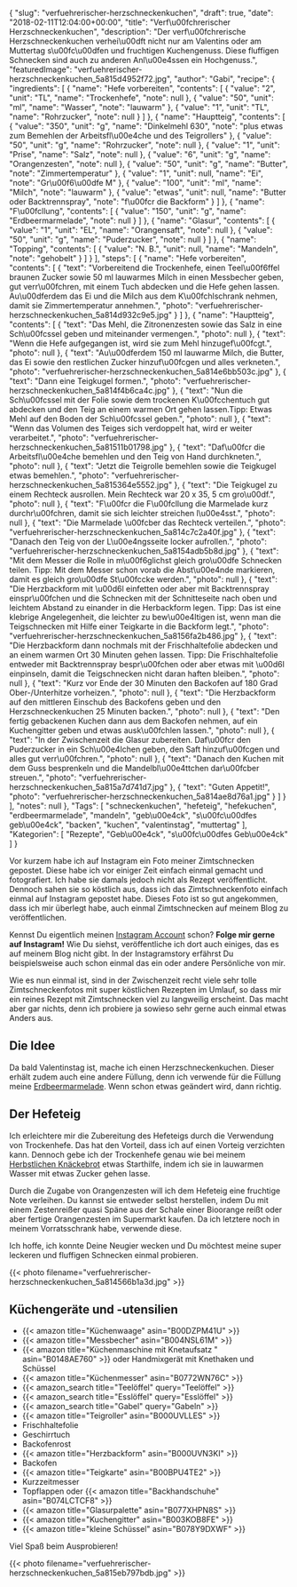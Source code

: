 {
    "slug": "verfuehrerischer-herzschneckenkuchen",
    "draft": true,
    "date": "2018-02-11T12:04:00+00:00",
    "title": "Verf\u00fchrerischer Herzschneckenkuchen",
    "description": "Der verf\u00fchrerische Herzschneckenkuchen verhei\u00dft nicht nur am Valentins oder am Muttertag s\u00fc\u00dfen und fruchtigen Kuchengenuss. Diese fluffigen Schnecken sind auch zu anderen Anl\u00e4ssen ein Hochgenuss.",
    "featuredImage": "verfuehrerischer-herzschneckenkuchen_5a815d4952f72.jpg",
    "author": "Gabi",
    "recipe": {
        "ingredients": [
            {
                "name": "Hefe vorbereiten",
                "contents": [
                    {
                        "value": "2",
                        "unit": "TL",
                        "name": "Trockenhefe",
                        "note": null
                    },
                    {
                        "value": "50",
                        "unit": "ml",
                        "name": "Wasser",
                        "note": "lauwarm"
                    },
                    {
                        "value": "1",
                        "unit": "TL",
                        "name": "Rohrzucker",
                        "note": null
                    }
                ]
            },
            {
                "name": "Hauptteig",
                "contents": [
                    {
                        "value": "350",
                        "unit": "g",
                        "name": "Dinkelmehl 630",
                        "note": "plus etwas zum Bemehlen der Arbeitsfl\u00e4che und des Teigrollers"
                    },
                    {
                        "value": "50",
                        "unit": "g",
                        "name": "Rohrzucker",
                        "note": null
                    },
                    {
                        "value": "1",
                        "unit": "Prise",
                        "name": "Salz",
                        "note": null
                    },
                    {
                        "value": "6",
                        "unit": "g",
                        "name": "Orangenzesten",
                        "note": null
                    },
                    {
                        "value": "50",
                        "unit": "g",
                        "name": "Butter",
                        "note": "Zimmertemperatur"
                    },
                    {
                        "value": "1",
                        "unit": null,
                        "name": "Ei",
                        "note": "Gr\u00f6\u00dfe M"
                    },
                    {
                        "value": "100",
                        "unit": "ml",
                        "name": "Milch",
                        "note": "lauwarm"
                    },
                    {
                        "value": "etwas",
                        "unit": null,
                        "name": "Butter oder Backtrennspray",
                        "note": "f\u00fcr die Backform"
                    }
                ]
            },
            {
                "name": "F\u00fcllung",
                "contents": [
                    {
                        "value": "150",
                        "unit": "g",
                        "name": "Erdbeermarmelade",
                        "note": null
                    }
                ]
            },
            {
                "name": "Glasur",
                "contents": [
                    {
                        "value": "1",
                        "unit": "EL",
                        "name": "Orangensaft",
                        "note": null
                    },
                    {
                        "value": "50",
                        "unit": "g",
                        "name": "Puderzucker",
                        "note": null
                    }
                ]
            },
            {
                "name": "Topping",
                "contents": [
                    {
                        "value": "N. B.",
                        "unit": null,
                        "name": "Mandeln",
                        "note": "gehobelt"
                    }
                ]
            }
        ],
        "steps": [
            {
                "name": "Hefe vorbereiten",
                "contents": [
                    {
                        "text": "Vorbereitend die Trockenhefe, einen Teel\u00f6ffel braunen Zucker sowie 50 ml lauwarmes Milch in einen Messbecher geben, gut verr\u00fchren, mit einem Tuch abdecken und die Hefe gehen lassen. Au\u00dferdem das Ei und die Milch aus dem K\u00fchlschrank nehmen, damit sie Zimmertemperatur annehmen.",
                        "photo": "verfuehrerischer-herzschneckenkuchen_5a814d932c9e5.jpg"
                    }
                ]
            },
            {
                "name": "Hauptteig",
                "contents": [
                    {
                        "text": "Das Mehl, die Zitronenzesten  sowie das Salz in eine Sch\u00fcssel geben und miteinander vermengen.",
                        "photo": null
                    },
                    {
                        "text": "Wenn die Hefe aufgegangen ist, wird sie zum Mehl  hinzugef\u00fcgt.",
                        "photo": null
                    },
                    {
                        "text": "Au\u00dferdem 150 ml lauwarme Milch, die Butter, das Ei sowie den restlichen Zucker hinzuf\u00fcgen und alles verkneten.",
                        "photo": "verfuehrerischer-herzschneckenkuchen_5a814e6bb503c.jpg"
                    },
                    {
                        "text": "Dann eine Teigkugel formen.",
                        "photo": "verfuehrerischer-herzschneckenkuchen_5a814f4b6ca4c.jpg"
                    },
                    {
                        "text": "Nun die Sch\u00fcssel mit der Folie sowie dem trockenen K\u00fcchentuch gut abdecken und den Teig an einem warmen Ort gehen lassen.Tipp: Etwas Mehl auf den Boden der Sch\u00fcssel geben.",
                        "photo": null
                    },
                    {
                        "text": "Wenn das Volumen des Teiges sich verdoppelt hat, wird er weiter verarbeitet.",
                        "photo": "verfuehrerischer-herzschneckenkuchen_5a81511b01798.jpg"
                    },
                    {
                        "text": "Daf\u00fcr die Arbeitsfl\u00e4che bemehlen und den Teig von Hand durchkneten.",
                        "photo": null
                    },
                    {
                        "text": "Jetzt die Teigrolle bemehlen sowie die Teigkugel etwas bemehlen.",
                        "photo": "verfuehrerischer-herzschneckenkuchen_5a815364e5552.jpg"
                    },
                    {
                        "text": "Die Teigkugel zu einem Rechteck ausrollen. Mein Rechteck war 20 x 35, 5 cm gro\u00df.",
                        "photo": null
                    },
                    {
                        "text": "F\u00fcr die F\u00fcllung die Marmelade kurz durchr\u00fchren, damit sie sich leichter streichen l\u00e4sst.",
                        "photo": null
                    },
                    {
                        "text": "Die Marmelade \u00fcber das Rechteck verteilen.",
                        "photo": "verfuehrerischer-herzschneckenkuchen_5a814c7c2a40f.jpg"
                    },
                    {
                        "text": "Danach den Teig von der L\u00e4ngsseite locker aufrollen.",
                        "photo": "verfuehrerischer-herzschneckenkuchen_5a8154adb5b8d.jpg"
                    },
                    {
                        "text": "Mit dem Messer die Rolle in m\u00f6glichst gleich gro\u00dfe Schnecken teilen. Tipp: Mit dem Messer schon vorab die Abst\u00e4nde markieren, damit es gleich gro\u00dfe St\u00fccke werden.",
                        "photo": null
                    },
                    {
                        "text": "Die Herzbackform mit \u00d6l einfetten oder aber mit Backtrennspray einspr\u00fchen und die Schnecken mit der Schnitteseite nach oben und leichtem Abstand zu einander in die Herbackform legen. Tipp: Das ist eine klebrige Angelegenheit, die leichter zu bew\u00e4ltigen ist, wenn man die Teigschnecken mit Hilfe einer Teigkarte in die Backform legt.",
                        "photo": "verfuehrerischer-herzschneckenkuchen_5a8156fa2b486.jpg"
                    },
                    {
                        "text": "Die Herzbackform dann nochmals mit der Frischhaltefolie abdecken und an einem warmen Ort 30 Minuten gehen lassen. Tipp: Die Frischhaltefolie entweder mit Backtrennspray bespr\u00fchen oder aber etwas mit \u00d6l einpinseln, damit die Teigschnecken nicht daran haften bleiben.",
                        "photo": null
                    },
                    {
                        "text": "Kurz vor Ende der 30 Minuten den Backofen auf 180 Grad Ober-\/Unterhitze vorheizen.",
                        "photo": null
                    },
                    {
                        "text": "Die Herzbackform auf den mittleren Einschub des Backofens geben und den Herzschneckenkuchen 25 Minuten backen.",
                        "photo": null
                    },
                    {
                        "text": "Den fertig gebackenen Kuchen dann aus dem Backofen nehmen, auf ein Kuchengitter geben und etwas ausk\u00fchlen lassen.",
                        "photo": null
                    },
                    {
                        "text": "In der Zwischenzeit die Glasur zubereiten. Daf\u00fcr den Puderzucker in ein Sch\u00e4lchen geben, den Saft hinzuf\u00fcgen und alles gut verr\u00fchren.",
                        "photo": null
                    },
                    {
                        "text": "Danach den Kuchen mit dem Guss besprenkeln und die Mandelbl\u00e4ttchen dar\u00fcber streuen.",
                        "photo": "verfuehrerischer-herzschneckenkuchen_5a815a7d741d7.jpg"
                    },
                    {
                        "text": "Guten Appetit!",
                        "photo": "verfuehrerischer-herzschneckenkuchen_5a814ae8d76a1.jpg"
                    }
                ]
            }
        ],
        "notes": null
    },
    "Tags": [
        "schneckenkuchen",
        "hefeteig",
        "hefekuchen",
        "erdbeermarmelade",
        "mandeln",
        "geb\u00e4ck",
        "s\u00fc\u00dfes geb\u00e4ck",
        "backen",
        "kuchen",
        "valentinstag",
        "muttertag"
    ],
    "Kategorien": [
        "Rezepte",
        "Geb\u00e4ck",
        "s\u00fc\u00dfes Geb\u00e4ck"
    ]
}

Vor kurzem habe ich auf Instagram ein Foto meiner Zimtschnecken gepostet. Diese habe ich vor einiger Zeit einfach einmal gemacht und fotografiert. Ich habe sie damals jedoch nicht als Rezept veröffentlicht. Dennoch sahen sie so köstlich aus, dass ich das Zimtschneckenfoto einfach einmal auf Instagram gepostet habe. Dieses Foto ist so gut angekommen, dass ich mir überlegt habe, auch einmal Zimtschnecken auf meinem Blog zu veröffentlichen.

Kennst Du eigentlich meinen [Instagram Account](https://www.instagram.com/kochfokus.de/ "Instagram Account") schon?  **Folge mir gerne auf Instagram!** Wie Du siehst, veröffentliche ich dort auch einiges, das es auf meinem Blog nicht gibt. In der Instagramstory erfährst Du beispielsweise auch schon einmal das ein oder andere Persönliche von mir.


Wie es nun einmal ist, sind in der Zwischenzeit recht viele sehr tolle Zimtschneckenfotos mit super köstlichen Rezepten im Umlauf, so dass mir ein reines Rezept mit Zimtschnecken viel zu langweilig erscheint. Das macht aber gar nichts, denn ich probiere ja sowieso sehr gerne auch einmal etwas Anders aus.

## Die Idee

Da bald Valentinstag ist, mache ich einen Herzschneckenkuchen. Dieser erhält zudem auch eine andere Füllung, denn ich verwende für die Füllung meine [Erdbeermarmelade](https://kochfokus.de/artikel/erdbeermarmelade-selbst-gemacht/ "Erdbeermarmelade"). Wenn schon etwas geändert wird, dann richtig. 

## Der Hefeteig

Ich erleichtere mir die Zubereitung des Hefeteigs durch die Verwendung von Trockenhefe. Das hat den Vorteil, dass ich auf einen Vorteig verzichten kann. Dennoch gebe ich der Trockenhefe genau wie bei meinem [Herbstlichen Knäckebrot](https://kochfokus.de/artikel/herbstliches-knaeckebrot/ "Herbstlichen Knäckebrot") etwas Starthilfe, indem ich sie in lauwarmen Wasser mit etwas Zucker gehen lasse.

Durch die Zugabe von Orangenzesten will ich dem Hefeteig eine fruchtige Note verleihen. Du kannst sie entweder selbst herstellen, indem Du mit einem Zestenreißer quasi Späne aus der Schale einer Bioorange reißt oder aber fertige Orangenzesten im Supermarkt kaufen. Da ich letztere noch in meinem Vorratsschrank habe, verwende diese.

Ich hoffe, ich konnte Deine Neugier wecken und Du möchtest meine super leckeren und fluffigen Schnecken einmal probieren.

{{< photo filename="verfuehrerischer-herzschneckenkuchen_5a814566b1a3d.jpg" >}}

## Küchengeräte und -utensilien
- {{< amazon title="Küchenwaage" asin="B00DZPM41U" >}}
- {{< amazon title="Messbecher" asin="B004NSL61M" >}}
- {{< amazon title="Küchenmaschine mit Knetaufsatz " asin="B0148AE760" >}} oder Handmixgerät mit Knethaken und Schüssel
- {{< amazon title="Küchenmesser" asin="B0772WN76C" >}}
- {{< amazon_search title="Teelöffel" query="Teelöffel" >}}
- {{< amazon_search title="Esslöffel" query="Esslöffel" >}}
- {{< amazon_search title="Gabel" query="Gabeln" >}}
- {{< amazon title="Teigroller" asin="B000UVLLES" >}}
- Frischhaltefolie
- Geschirrtuch
- Backofenrost
- {{< amazon title="Herzbackform" asin="B000UVN3KI" >}}
- Backofen
- {{< amazon title="Teigkarte" asin="B00BPU4TE2" >}}
- Kurzzeitmesser
- Topflappen oder {{< amazon title="Backhandschuhe" asin="B074LCTCF8" >}}
- {{< amazon title="Glasurpalette" asin="B077XHPN8S" >}}
- {{< amazon title="Kuchengitter" asin="B003KOB8FE" >}}
- {{< amazon title="kleine Schüssel" asin="B078Y9DXWF" >}}



Viel Spaß beim Ausprobieren!

{{< photo filename="verfuehrerischer-herzschneckenkuchen_5a815eb797bdb.jpg" >}}
